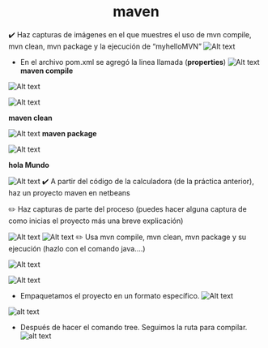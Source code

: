 <center><h1>maven</h1></center>

:heavy_check_mark: Haz capturas de imágenes en el que muestres el uso de mvn compile, mvn clean, mvn package y la ejecución de “myhelloMVN”
![Alt text](archivo1.png)

* En el archivo pom.xml se agregó la linea llamada (<b>properties</b>)
![Alt text](pom1.png)
<b>  maven compile</b>

![Alt text](mavenCompile.png)

![Alt text](tree1.png)

<b>maven clean</b>

![Alt text](mavenClean.png)
<b>maven package</b>

![Alt text](mavenpackage.png)

<b>hola Mundo</b>

![Alt text](holaMundo.png)
:heavy_check_mark: A partir del código de la calculadora (de la práctica anterior), haz un proyecto maven en netbeans

   :pencil2: Haz capturas de parte del proceso (puedes hacer alguna captura de como inicias el proyecto más una breve explicación)

![Alt text](MNVarchivo.png)
![Alt text](MVNarchivos.png)
 :pencil2: Usa mvn compile, mvn clean, mvn package y su ejecución (hazlo con el comando java….)

 ![Alt text](MVNcompile.png)




![Alt text](mvnclean2.png)

* Empaquetamos el proyecto en un formato específico. 
![Alt text](mvnpackage2.png)



![alt text](tree2.png)

* Después de hacer el comando tree. Seguimos la ruta para compilar.
![alt text](javaejercicio2.png)